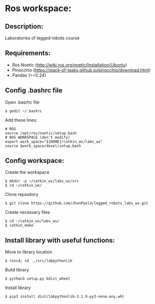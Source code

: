 # Ros workspace:
## Description:
Laboratories of legged robots course

## Requirements:
- Ros Noetic (http://wiki.ros.org/noetic/Installation/Ubuntu)
- Pinocchio (https://stack-of-tasks.github.io/pinocchio/download.html)
- Pandas (>=0.24)

## Config .bashrc file
Open .basrhc file
<pre><code>$ gedit ~/.bashrc </code></pre>
Add these lines:
<pre><code># ROS
source /opt/ros/noetic/setup.bash 
# ROS WORKSPACE (don't modify)
export work_space="${HOME}/catkin_ws/labs_ws"
source $work_space/devel/setup.bash
</code></pre>    

## Config workspace:
Create the workspace
<pre><code>$ mkdir -p ~/catkin_ws/labs_ws/src 
$ cd ~/catkin_ws/
</code></pre>

Clone repository
<pre><code>$ git clone https://github.com/JhonPool4/legged_robots_labs_ws.git 
</code></pre>

Create necessary files
<pre><code>$ cd ~/catkin_ws/labs_ws/
$ catkin_make
</code></pre>

## Install library with useful functions:
Move to library location
<pre><code>$ roscd; cd ../src/labpythonlib
</code></pre>
Build library
<pre><code>$ python3 setup.py bdist_wheel
</code></pre>
Install library
<pre><code>$ pip3 install dist/labpythonlib-3.1.9-py3-none-any.whl
</code></pre>
